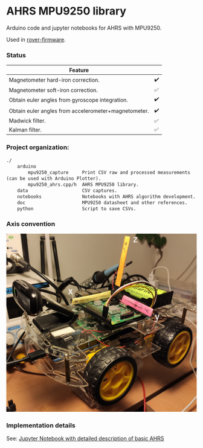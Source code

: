 # AHRS MPU9250 library

Arduino code and jupyter notebooks for AHRS with MPU9250.

Used in [rover-firmware](https://github.com/nhorro/rover-firmware).

### Status

| Feature                                              |                    |
| ---------------------------------------------------- | ------------------ |
| Magnetometer hard-iron correction.                   | :heavy_check_mark: |
| Magnetometer soft-iron correction.                   | :white_check_mark: |
| Obtain euler angles from gyroscope integration.      | :heavy_check_mark: |
| Obtain euler angles from accelerometer+magnetometer. | :heavy_check_mark: |
| Madwick filter.                                      | :white_check_mark: |
| Kalman filter.                                       | :white_check_mark: |

### Project organization:

~~~
./
	arduino 	
		mpu9250_capture		Print CSV raw and processed measurements (can be used with Arduino Plotter).
		mpu9250_ahrs.cpp/h  AHRS MPU9250 library.
	data 					CSV captures.
	notebooks				Notebooks with AHRS algorithm development.
	doc						MPU9250 datasheet and other references.
	python					Script to save CSVs.
~~~

### Axis convention

![](./notebooks/roverxyz.jpg)

### Implementation details

See: [Jupyter Notebook with detailed description of basic AHRS](notebooks/01%20-%20BasicAHRS.ipynb)